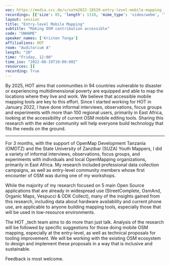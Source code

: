 ```yaml
---
voc: https://media.ccc.de/v/sotm2022-18529-entry-level-mobile-mapping
recordings: [{'size': 85, 'length': 1318, 'mime_type': 'video/webm', 'language': 'eng', 'filename': 'sotm2022-18529-eng-Entry-level_Mobile_Mapping_webm-hd.webm', 'state': 'new', 'folder': 'webm-hd', 'high_quality': True, 'width': 1920, 'height': 1080, 'updated_at': '2022-09-21T01:04:05.916+02:00', 'recording_url': 'https://cdn.media.ccc.de/events/sotm/2022/webm-hd/sotm2022-18529-eng-Entry-level_Mobile_Mapping_webm-hd.webm', 'url': 'https://api.media.ccc.de/public/recordings/61877', 'event_url': 'https://api.media.ccc.de/public/events/5336bc37-a5a6-5eed-af11-6f54b4bb36a3', 'conference_url': 'https://api.media.ccc.de/public/conferences/sotm2022'}, {'size': 42, 'length': 1318, 'mime_type': 'video/webm', 'language': 'eng', 'filename': 'sotm2022-18529-eng-Entry-level_Mobile_Mapping_webm-sd.webm', 'state': 'new', 'folder': 'webm-sd', 'high_quality': False, 'width': 720, 'height': 576, 'updated_at': '2022-09-21T00:49:04.255+02:00', 'recording_url': 'https://cdn.media.ccc.de/events/sotm/2022/webm-sd/sotm2022-18529-eng-Entry-level_Mobile_Mapping_webm-sd.webm', 'url': 'https://api.media.ccc.de/public/recordings/61876', 'event_url': 'https://api.media.ccc.de/public/events/5336bc37-a5a6-5eed-af11-6f54b4bb36a3', 'conference_url': 'https://api.media.ccc.de/public/conferences/sotm2022'}, {'size': 30, 'length': 1318, 'mime_type': 'video/mp4', 'language': 'eng', 'filename': 'sotm2022-18529-eng-Entry-level_Mobile_Mapping_sd.mp4', 'state': 'new', 'folder': 'h264-sd', 'high_quality': False, 'width': 720, 'height': 576, 'updated_at': '2022-09-21T00:31:30.163+02:00', 'recording_url': 'https://cdn.media.ccc.de/events/sotm/2022/h264-sd/sotm2022-18529-eng-Entry-level_Mobile_Mapping_sd.mp4', 'url': 'https://api.media.ccc.de/public/recordings/61875', 'event_url': 'https://api.media.ccc.de/public/events/5336bc37-a5a6-5eed-af11-6f54b4bb36a3', 'conference_url': 'https://api.media.ccc.de/public/conferences/sotm2022'}, {'size': 20, 'length': 1312, 'mime_type': 'audio/mpeg', 'language': 'eng', 'filename': 'sotm2022-18529-eng-Entry-level_Mobile_Mapping_mp3.mp3', 'state': 'new', 'folder': 'mp3', 'high_quality': False, 'width': 0, 'height': 0, 'updated_at': '2022-09-21T00:31:03.654+02:00', 'recording_url': 'https://cdn.media.ccc.de/events/sotm/2022/mp3/sotm2022-18529-eng-Entry-level_Mobile_Mapping_mp3.mp3', 'url': 'https://api.media.ccc.de/public/recordings/61874', 'event_url': 'https://api.media.ccc.de/public/events/5336bc37-a5a6-5eed-af11-6f54b4bb36a3', 'conference_url': 'https://api.media.ccc.de/public/conferences/sotm2022'}, {'size': 61, 'length': 1318, 'mime_type': 'video/mp4', 'language': 'eng', 'filename': 'sotm2022-18529-eng-Entry-level_Mobile_Mapping_hd.mp4', 'state': 'new', 'folder': 'h264-hd', 'high_quality': True, 'width': 1920, 'height': 1080, 'updated_at': '2022-09-21T00:28:33.799+02:00', 'recording_url': 'https://cdn.media.ccc.de/events/sotm/2022/h264-hd/sotm2022-18529-eng-Entry-level_Mobile_Mapping_hd.mp4', 'url': 'https://api.media.ccc.de/public/recordings/61873', 'event_url': 'https://api.media.ccc.de/public/events/5336bc37-a5a6-5eed-af11-6f54b4bb36a3', 'conference_url': 'https://api.media.ccc.de/public/conferences/sotm2022'}]
layout: session
title: "Entry-level Mobile Mapping"
subtitle: "Making OSM contribution accessible"
code: "UWHAME"
speaker_names: ['Kristen Tonga']
affiliations: HOT
room: "Auditorium A"
length: "20"
time: "Friday, 12:00"
time_iso: "2022-08-19T10:00:00Z"
resources: []
recording: True
---
```


By 2025, HOT aims that communities in 94 countries vulnerable to disaster or experiencing multidimensional poverty are equipped and able to map the locations where they live and work. We believe that accessible mobile mapping tools are key to this effort. Since I started working for HOT in January 2022, I have done informal interviews, observations, focus groups and experiments with more than 100 regional users, primarily in East Africa, looking at the accessibility of current OSM mobile editing tools. Sharing this research with the wider community will help everyone build technology that fits the needs on the ground.

<hr>

For 3 months, with the support of OpenMap Development Tanzania (OMDTZ) and the State University of Zanzibar (SUZA) Youth Mappers, I did a variety of informal interviews, observations, focus groups, and experiments with individuals and local OpenMapping organizations, primarily in East Africa. My research included professional data collection campaigns, as well as entry-level community members whose first encounter of OSM was during one of my workshops. 

While the majority of my research focused on 5 main Open Source applications that are already in widespread use (StreetComplete, OsmAnd, Organic Maps, Vespucci &amp; ODK Collect), many of the insights gained from this research, including data about hardware availability and current phone use, are applicable to anyone building mapping tools, especially those that will be used in low-resource environments. 

The HOT _tech team aims to do more than just talk. Analysis of the research will be followed by specific suggestions for those doing mobile OSM mapping, especially at the entry-level, as well as technical proposals for tooling improvement. We will be working with the existing OSM ecosystem to design and implement these proposals in a way that is inclusive and sustainable. 

Feedback is most welcome.

